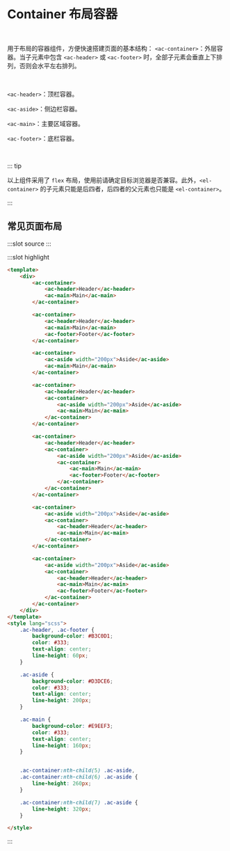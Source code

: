 # Container 布局容器

<br>

用于布局的容器组件，方便快速搭建页面的基本结构：
`<ac-container>`：外层容器。当子元素中包含 `<ac-header>` 或 `<ac-footer>` 时，全部子元素会垂直上下排列，否则会水平左右排列。

<br>

`<ac-header>`：顶栏容器。

`<ac-aside>`：侧边栏容器。

`<ac-main>`：主要区域容器。

`<ac-footer>`：底栏容器。

<br>

::: tip

以上组件采用了 `flex` 布局，使用前请确定目标浏览器是否兼容。此外，`<el-container>` 的子元素只能是后四者，后四者的父元素也只能是 `<el-container>`。

:::


## 常见页面布局

<demo-block>
:::slot source
<container-base></container-base>
:::


:::slot highlight
```html
<template>
    <div>
        <ac-container>
            <ac-header>Header</ac-header>
            <ac-main>Main</ac-main>
        </ac-container>

        <ac-container>
            <ac-header>Header</ac-header>
            <ac-main>Main</ac-main>
            <ac-footer>Footer</ac-footer>
        </ac-container>

        <ac-container>
            <ac-aside width="200px">Aside</ac-aside>
            <ac-main>Main</ac-main>
        </ac-container>

        <ac-container>
            <ac-header>Header</ac-header>
            <ac-container>
                <ac-aside width="200px">Aside</ac-aside>
                <ac-main>Main</ac-main>
            </ac-container>
        </ac-container>

        <ac-container>
            <ac-header>Header</ac-header>
            <ac-container>
                <ac-aside width="200px">Aside</ac-aside>
                <ac-container>
                    <ac-main>Main</ac-main>
                    <ac-footer>Footer</ac-footer>
                </ac-container>
            </ac-container>
        </ac-container>

        <ac-container>
            <ac-aside width="200px">Aside</ac-aside>
            <ac-container>
                <ac-header>Header</ac-header>
                <ac-main>Main</ac-main>
            </ac-container>
        </ac-container>

        <ac-container>
            <ac-aside width="200px">Aside</ac-aside>
            <ac-container>
                <ac-header>Header</ac-header>
                <ac-main>Main</ac-main>
                <ac-footer>Footer</ac-footer>
            </ac-container>
        </ac-container>
    </div>
</template>
<style lang="scss">
    .ac-header, .ac-footer {
        background-color: #B3C0D1;
        color: #333;
        text-align: center;
        line-height: 60px;
    }

    .ac-aside {
        background-color: #D3DCE6;
        color: #333;
        text-align: center;
        line-height: 200px;
    }

    .ac-main {
        background-color: #E9EEF3;
        color: #333;
        text-align: center;
        line-height: 160px;
    }


    .ac-container:nth-child(5) .ac-aside,
    .ac-container:nth-child(6) .ac-aside {
        line-height: 260px;
    }

    .ac-container:nth-child(7) .ac-aside {
        line-height: 320px;
    }

</style>
```
:::
</demo-block>
